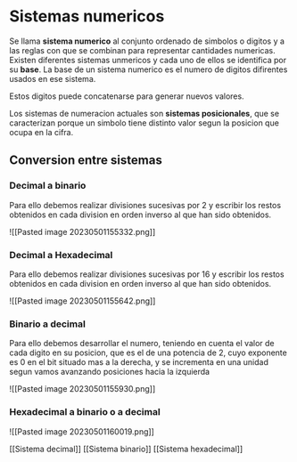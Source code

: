 # Sistemas numericos

Se llama **sistema numerico** al conjunto ordenado de simbolos o digitos y a las reglas con que se combinan para representar cantidades numericas. Existen diferentes sistemas unmericos y cada uno de ellos se identifica por su **base**. La base de un sistema numerico es el numero de digitos difirentes usados en ese sistema.

Estos digitos puede concatenarse para generar nuevos valores. 

Los sistemas de numeracion actuales son **sistemas posicionales**, que se caracterizan porque un simbolo tiene distinto valor segun la posicion que ocupa en la cifra.

## Conversion entre sistemas

### Decimal a binario

Para ello debemos realizar divisiones sucesivas por 2 y escribir los restos obtenidos en cada division en orden inverso al que han sido obtenidos.

![[Pasted image 20230501155332.png]]

### Decimal a Hexadecimal

Para ello debemos realizar divisiones sucesivas por 16 y escribir los restos obtenidos en cada division en orden inverso al que han sido obtenidos.

![[Pasted image 20230501155642.png]]

### Binario a decimal

Para ello debemos desarrollar el numero, teniendo en cuenta el valor de cada digito en su posicion, que es el de una potencia de 2, cuyo exponente es 0 en el bit situado mas a la derecha, y se incrementa en una unidad segun vamos avanzando posiciones hacia la izquierda

![[Pasted image 20230501155930.png]]

### Hexadecimal a binario o a decimal

![[Pasted image 20230501160019.png]]


[[Sistema decimal]]
[[Sistema binario]]
[[Sistema hexadecimal]]
